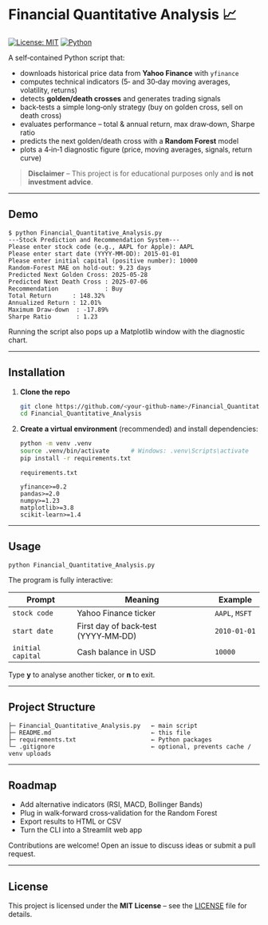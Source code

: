 # Financial Quantitative Analysis 📈

[![License: MIT](https://img.shields.io/badge/License-MIT-blue.svg)](LICENSE)
[![Python](https://img.shields.io/badge/Python-3.9%2B-blue?logo=python)](https://www.python.org/)

A self‑contained Python script that:

* downloads historical price data from **Yahoo Finance** with `yfinance`
* computes technical indicators (5‑ and 30‑day moving averages, volatility, returns)
* detects **golden/death crosses** and generates trading signals
* back‑tests a simple long‑only strategy (buy on golden cross, sell on death cross)
* evaluates performance – total & annual return, max draw‑down, Sharpe ratio
* predicts the next golden/death cross with a **Random Forest** model  
* plots a 4‑in‑1 diagnostic figure (price, moving averages, signals, return curve)

> **Disclaimer** – This project is for educational purposes only and **is not investment advice**.

---

## Demo

```console
$ python Financial_Quantitative_Analysis.py
---Stock Prediction and Recommendation System---
Please enter stock code (e.g., AAPL for Apple): AAPL
Please enter start date (YYYY-MM-DD): 2015-01-01
Please enter initial capital (positive number): 10000
Random-Forest MAE on hold-out: 9.23 days
Predicted Next Golden Cross: 2025-05-28
Predicted Next Death Cross : 2025-07-06
Recommendation             : Buy
Total Return      : 148.32%
Annualized Return : 12.01%
Maximum Draw-down  : -17.89%
Sharpe Ratio       : 1.23
```

Running the script also pops up a Matplotlib window with the diagnostic chart.

---

## Installation

1. **Clone the repo**

   ```bash
   git clone https://github.com/<your-github-name>/Financial_Quantitative_Analysis.git
   cd Financial_Quantitative_Analysis
   ```

2. **Create a virtual environment** (recommended) and install dependencies:

   ```bash
   python -m venv .venv
   source .venv/bin/activate      # Windows: .venv\Scripts\activate
   pip install -r requirements.txt
   ```

   `requirements.txt`

   ```
   yfinance>=0.2
   pandas>=2.0
   numpy>=1.23
   matplotlib>=3.8
   scikit-learn>=1.4
   ```

---

## Usage

```
python Financial_Quantitative_Analysis.py
```

The program is fully interactive:

| Prompt                               | Meaning                                      | Example          |
|--------------------------------------|----------------------------------------------|------------------|
| `stock code`                         | Yahoo Finance ticker                         | `AAPL`, `MSFT`   |
| `start date`                         | First day of back‑test (YYYY‑MM‑DD)          | `2010‑01‑01`     |
| `initial capital`                    | Cash balance in USD                          | `10000`          |

Type **y** to analyse another ticker, or **n** to exit.

---

## Project Structure

```
├─ Financial_Quantitative_Analysis.py   ← main script
├─ README.md                            ← this file
├─ requirements.txt                     ← Python packages
└─ .gitignore                           ← optional, prevents cache / venv uploads
```

---

## Roadmap

* Add alternative indicators (RSI, MACD, Bollinger Bands)
* Plug in walk‑forward cross‑validation for the Random Forest
* Export results to HTML or CSV
* Turn the CLI into a Streamlit web app

Contributions are welcome! Open an issue to discuss ideas or submit a pull request.

---

## License

This project is licensed under the **MIT License** – see the [LICENSE](LICENSE) file for details.

